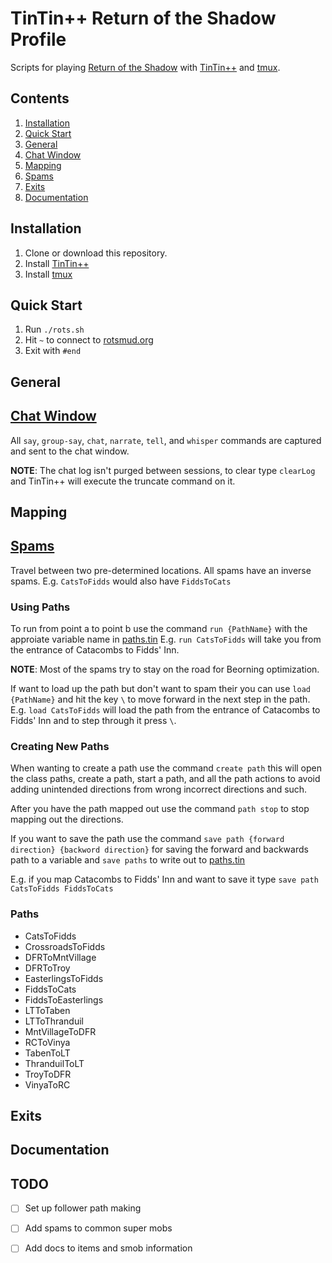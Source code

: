 # TinTin++ Return of the Shadow Profile

Scripts for playing [Return of the Shadow][rots] with [TinTin++][tintin] and [tmux][tmux].

## Contents
1. [Installation](#installation)
1. [Quick Start](#quick-start)
1. [General](#general)
1. [Chat Window](#chat-window)
1. [Mapping](#mapping)
1. [Spams](#spams)
1. [Exits](#exists)
1. [Documentation](#docs)

## Installation
1. Clone or download this repository.
1. Install [TinTin++][tintin]
1. Install [tmux][tmux]
## Quick Start
1. Run `./rots.sh`
1. Hit `~` to connect to [rotsmud.org][rots]
1. Exit with `#end`
## General

## [Chat Window](/commands/lazyness/social.tin)

All `say`, `group-say`, `chat`, `narrate`, `tell`, and `whisper` commands are captured and sent to the chat window.

**NOTE**: The chat log isn't purged between sessions, to clear type `clearLog` and TinTin++ will execute the truncate command on it.

## Mapping

## [Spams][paths]
Travel between two pre-determined locations. All spams have an inverse spams.
E.g. `CatsToFidds` would also have `FiddsToCats`

### Using Paths
To run from point a to point b use the command `run {PathName}` with the approiate variable name in [paths.tin][paths]
E.g. `run CatsToFidds` will take you from the entrance of Catacombs to Fidds' Inn.

**NOTE**: Most of the spams try to stay on the road for Beorning optimization.

If want to load up the path but don't want to spam their you can use `load {PathName}` and hit the key `\` to move forward in the next step in the path.
E.g. `load CatsToFidds` will load the path from the entrance of Catacombs to Fidds' Inn and to step through it press `\`.

### Creating New Paths
When wanting to create a path use the command `create path` this will open the class paths, create a path, start a path, and all the path actions to avoid adding unintended directions from wrong incorrect directions and such.

After you have the path mapped out use the command `path stop` to stop mapping out the directions.

If you want to save the path use the command `save path {forward direction} {backword direction}` for saving the forward and backwards path to a variable and `save paths` to write out to [paths.tin][paths]

E.g. if you map Catacombs to Fidds' Inn and want to save it type `save path CatsToFidds FiddsToCats` 

### Paths
* CatsToFidds
* CrossroadsToFidds
* DFRToMntVillage
* DFRToTroy
* EasterlingsToFidds
* FiddsToCats
* FiddsToEasterlings
* LTToTaben
* LTToThranduil
* MntVillageToDFR
* RCToVinya
* TabenToLT
* ThranduilToLT
* TroyToDFR
* VinyaToRC

## Exits

## Documentation


## TODO
* [ ] Set up follower path making
* [ ] Add spams to common super mobs
* [ ] Add docs to items and smob information



[rots]: https://rotsmud.org/
[tintin]: http://tintin.sourceforge.net
[tmux]: https://tmux.github.io
[paths]: /commands/exits/paths.tin
